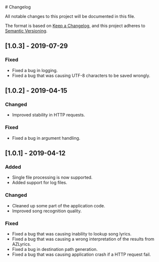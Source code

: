 # Changelog

All notable changes to this project will be documented in this file.

The format is based on [Keep a Changelog](https://keepachangelog.com/en/1.0.0/),
and this project adheres to [Semantic Versioning](https://semver.org/spec/v2.0.0.html).

## [1.0.3] - 2019-07-29

### Fixed

- Fixed a bug in logging.
- Fixed a bug that was causing UTF-8 characters to be saved wrongly.

## [1.0.2] - 2019-04-15

### Changed

- Improved stability in HTTP requests.

### Fixed

- Fixed a bug in argument handling.

## [1.0.1] - 2019-04-12

### Added

- Single file processing is now supported.
- Added support for log files.

### Changed

- Cleaned up some part of the application code.
- Improved song recognition quality.

### Fixed

- Fixed a bug that was causing inability to lookup song lyrics.
- Fixed a bug that was causing a wrong interpretation of the results from AZLyrics.
- Fixed a bug in destination path generation.
- Fixed a bug that was causing application crash if a HTTP request fail.